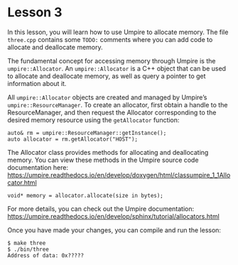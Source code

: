 # Lesson 3

In this lesson, you will learn how to use Umpire to allocate memory. The file
`three.cpp` contains some `TODO:` comments where you can add code to allocate and
deallocate memory.

The fundamental concept for accessing memory through Umpire is the
`umpire::Allocator`. An `umpire::Allocator` is a C++ object that can be used to
allocate and deallocate memory, as well as query a pointer to get
information about it.

All `umpire::Allocator` objects are created and managed by Umpire’s
`umpire::ResourceManager`. To create an allocator, first obtain a handle to the
ResourceManager, and then request the Allocator corresponding to the desired
memory resource using the `getAllocator` function:

```
auto& rm = umpire::ResourceManager::getInstance();
auto allocator = rm.getAllocator("HOST");
```

The Allocator class provides methods for allocating and deallocating memory. You
can view these methods in the Umpire source code documentation here:
https://umpire.readthedocs.io/en/develop/doxygen/html/classumpire_1_1Allocator.html

```
void* memory = allocator.allocate(size in bytes);
```

For more details, you can check out the Umpire documentation:
https://umpire.readthedocs.io/en/develop/sphinx/tutorial/allocators.html

Once you have made your changes, you can compile and run the lesson:

```
$ make three
$ ./bin/three
Address of data: 0x?????
```
